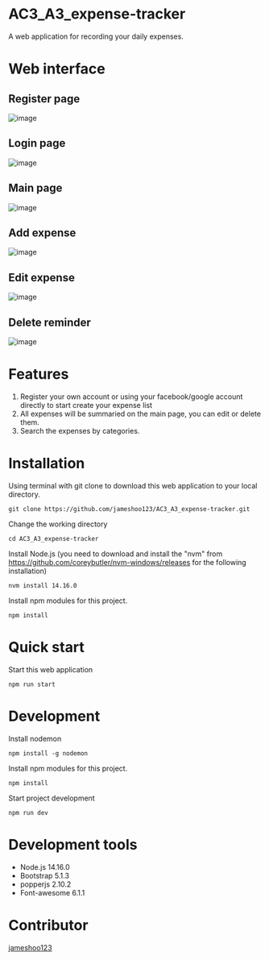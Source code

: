 # AC3_A3_expense-tracker
A web application for recording your daily expenses.

# Web interface
## Register page
![image](https://user-images.githubusercontent.com/87403901/161212313-6b1a8242-3d6e-4e18-a570-5666d239817b.png)

## Login page
![image](https://user-images.githubusercontent.com/87403901/161212385-c130a307-d056-4a83-9fa8-1adabdddc229.png)

## Main page
![image](https://user-images.githubusercontent.com/87403901/161212475-fe510cf2-ccb6-4bcf-9e85-2af932e64c19.png)

## Add expense
![image](https://user-images.githubusercontent.com/87403901/161212611-77f45422-8f0e-45a6-962a-58f5d4b00259.png)

## Edit expense
![image](https://user-images.githubusercontent.com/87403901/161212685-3f7329c0-ab66-40c7-9c09-be3b8eeff9e0.png)

## Delete reminder
![image](https://user-images.githubusercontent.com/87403901/161612654-07fc1a26-987d-49d4-a61f-c2802ce71dbb.png)

# Features
1. Register your own account or using your facebook/google account directly to start create your expense list
2. All expenses will be summaried on the main page, you can edit or delete them.
3. Search the expenses by categories.

# Installation
Using terminal with git clone to download this web application to your local directory.

    git clone https://github.com/jameshoo123/AC3_A3_expense-tracker.git

Change the working directory 

    cd AC3_A3_expense-tracker

Install Node.js (you need to download and install the "nvm" from https://github.com/coreybutler/nvm-windows/releases for the following installation)

    nvm install 14.16.0

Install npm modules for this project.

    npm install

# Quick start
Start this web application

    npm run start

# Development
Install nodemon

    npm install -g nodemon
    
Install npm modules for this project.

    npm install

Start project development

    npm run dev
    
# Development tools
* Node.js 14.16.0
* Bootstrap 5.1.3
* popperjs 2.10.2
* Font-awesome 6.1.1

# Contributor
[jameshoo123](https://github.com/Azure/azure-content/blob/master/contributor-guide/contributor-guide-index.md)

